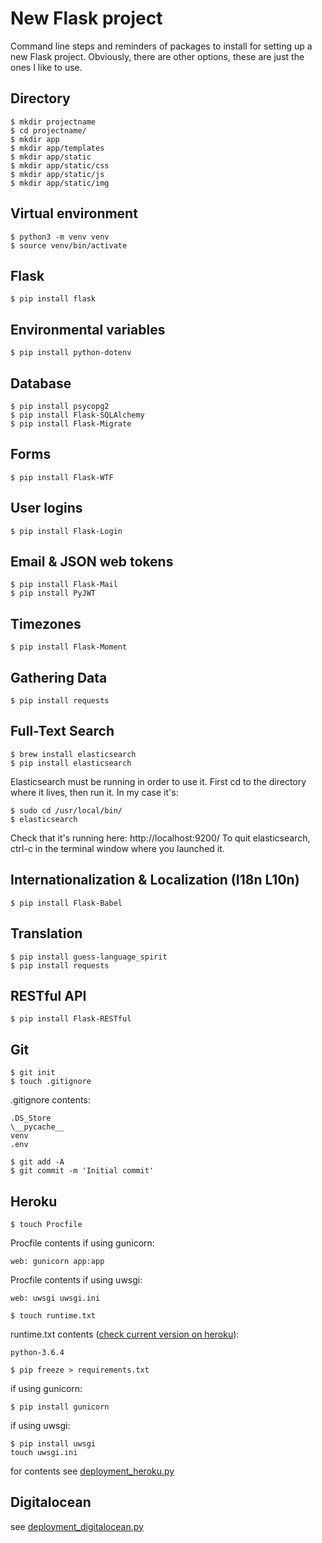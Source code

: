 # New Flask project

Command line steps and reminders of packages to install for setting up a new Flask project. Obviously, there are other options, these are just the ones I like to use.

## Directory
```
$ mkdir projectname  
$ cd projectname/  
$ mkdir app  
$ mkdir app/templates  
$ mkdir app/static  
$ mkdir app/static/css  
$ mkdir app/static/js  
$ mkdir app/static/img  
```

## Virtual environment
```
$ python3 -m venv venv  
$ source venv/bin/activate  

```  

## Flask
```
$ pip install flask
```

## Environmental variables
```
$ pip install python-dotenv
```

## Database
```
$ pip install psycopg2  
$ pip install Flask-SQLAlchemy
$ pip install Flask-Migrate
```

## Forms
```
$ pip install Flask-WTF  
```

## User logins  
```
$ pip install Flask-Login
```

## Email & JSON web tokens
```
$ pip install Flask-Mail
$ pip install PyJWT
```

## Timezones
```
$ pip install Flask-Moment
```

## Gathering Data
```
$ pip install requests
```

## Full-Text Search
```
$ brew install elasticsearch
$ pip install elasticsearch
```

Elasticsearch must be running in order to use it.
First cd to the directory where it lives, then run it.
In my case it's:
```
$ sudo cd /usr/local/bin/
$ elasticsearch
```
Check that it's running here: http://localhost:9200/
To quit elasticsearch, ctrl-c in the terminal window where you launched it.

## Internationalization & Localization (I18n L10n)
```
$ pip install Flask-Babel
```

## Translation
```
$ pip install guess-language_spirit
$ pip install requests
```

## RESTful API
```
$ pip install Flask-RESTful  
```

## Git
```
$ git init  
$ touch .gitignore
```
.gitignore contents:  
```
.DS_Store  
\__pycache__  
venv  
.env
```
```
$ git add -A  
$ git commit -m 'Initial commit'  
```

## Heroku
```
$ touch Procfile  
```
Procfile contents if using gunicorn:
```
web: gunicorn app:app
```
Procfile contents if using uwsgi:  
```
web: uwsgi uwsgi.ini
```

```
$ touch runtime.txt  
```
runtime.txt contents ([check current version on heroku](https://devcenter.heroku.com/articles/python-runtimes)):  
```
python-3.6.4  
```

```
$ pip freeze > requirements.txt
```
if using gunicorn:
```
$ pip install gunicorn
```
if using uwsgi:
```
$ pip install uwsgi  
touch uwsgi.ini  
```
for contents see [deployment_heroku.py](https://github.com/jessicarush/python-examples/blob/master/deployment_heroku.md)

## Digitalocean  

see [deployment_digitalocean.py](https://github.com/jessicarush/python-examples/blob/master/deployment_digitalocean.md)
